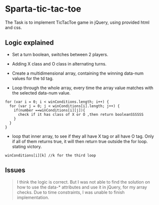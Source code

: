 # Sparta-tic-tac-toe

The Task is to implement TicTacToe game in jQuery, using provided html and css.


## Logic explained
- Set a turn boolean, switches between 2 players.
- Adding X class and O class in alternating turns.

- Create a multidimensional array, containing the winning data-num values for the td tag.

- Loop through the whole array, every time the array value matches with the selected data-num value.
```jQuery
for (var i = 0; i < winConditions.length; i++) {
  for (var j = 0; j < winConditions[i].length; j++) {
    if(number ==winConditions[i][j]){
      check if it has class of X or O ,then return booleanSSSSSS
    }
  }
}
```
- loop that inner array, to see if they all have X tag or all have O tag. Only if all of them returns true, it will then return true outside the for loop. stating victory.
```jQuery
winConditions[i][k] //k for the third loop
```

## Issues

>I think the logic is correct. But I was not able to find the solution on how to use the data-* attributes and use it in jQuery, for my array checks. Due to time constraints, I was unable to finish implementation.
